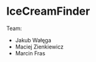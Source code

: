 # IceCreamFinder

Team: 
<ul>
  <li> Jakub Wałęga </li>
  <li> Maciej Zienkiewicz </li>
  <li> Marcin Fras </li>
</ul>

